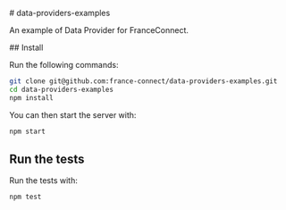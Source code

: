# data-providers-examples

An example of Data Provider for FranceConnect.

## Install

Run the following commands:

```bash
git clone git@github.com:france-connect/data-providers-examples.git
cd data-providers-examples
npm install
```

You can then start the server with:
```bash
npm start
```

## Run the tests

Run the tests with:
```bash
npm test
```
